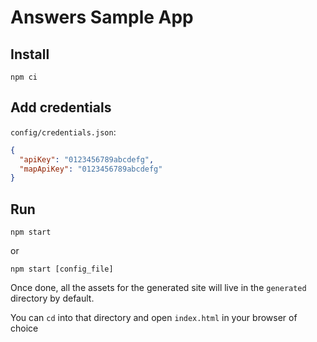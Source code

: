 # Answers Sample App

## Install
```
npm ci
```

## Add credentials
`config/credentials.json`:
```json
{
  "apiKey": "0123456789abcdefg",
  "mapApiKey": "0123456789abcdefg"
}
```

## Run
```
npm start
```
or
```
npm start [config_file]
```

Once done, all the assets for the generated site will live in the `generated` directory by default.

You can `cd` into that directory and open `index.html` in your browser of choice
